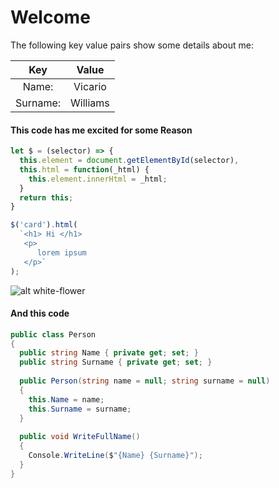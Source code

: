 [whiteFlower]: images/flowers/52506114.jpg

# Welcome
The following key value pairs show some details about me:

|Key       |Value     |
|:--------:|:--------:|
| Name:    | Vicario  |
| Surname: | Williams |

#### This code has me excited for some Reason
```javascript
let $ = (selector) => {
  this.element = document.getElementById(selector),
  this.html = function(_html) {
    this.element.innerHtml = _html;
  }
  return this;
}

$('card').html(
  `<h1> Hi </h1>
   <p>
      lorem ipsum
   </p>`
);
```

![alt white-flower][whiteFlower]

#### And this code
```c#
public class Person
{
  public string Name { private get; set; }
  public string Surname { private get; set; }
  
  public Person(string name = null; string surname = null)
  {
    this.Name = name;
    this.Surname = surname;
  }
  
  public void WriteFullName()
  {
    Console.WriteLine($"{Name} {Surname}");
  }
}
```
